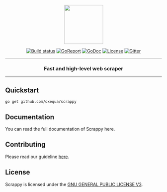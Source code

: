 <p align="center">
  <img src="https://i.imgur.com/4in0G6H.png" width="125px">
</p>
<p align="center">
  <a href="https://travis-ci.org/oxequa/scrappy"><img src="https://img.shields.io/travis/oxequa/scrappy.svg?style=flat-square" alt="Build status"></a>
  <a href="https://goreportcard.com/report/github.com/oxequa/scrappy"><img src="https://goreportcard.com/badge/github.com/oxequa/scrappy?style=flat-square" alt="GoReport"></a>
  <a href="http://godoc.org/github.com/oxequa/scrappy"><img src="http://img.shields.io/badge/go-documentation-blue.svg?style=flat-square" alt="GoDoc"></a>
  <a href="https://raw.githubusercontent.com/oxequa/scrappy/v1/LICENSE"><img src="https://img.shields.io/aur/license/yaourt.svg?style=flat-square" alt="License"></a>
  <a href="https://gitter.im/oxequa/scrappy?utm_source=badge&utm_medium=badge&utm_campaign=pr-badge&utm_content=badge"><img src="https://img.shields.io/gitter/room/oxequa/scrappy.svg?style=flat-square" alt="Gitter"></a>
</p>
<hr>
<h3 align="center">Fast and high-level web scraper</h3>
<hr>

## Quickstart

```
go get github.com/oxequa/scrappy
```

## Documentation

You can read the full documentation of Scrappy here.

## Contributing

Please read our guideline [here](CONTRIBUTING.md).

## License

Scrappy is licensed under the [GNU GENERAL PUBLIC LICENSE V3](LICENSE).

